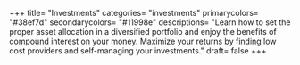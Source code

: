 +++
title= "Investments"
categories= "investments"
primarycolors= "#38ef7d"
secondarycolors= "#11998e"
descriptions= "Learn how to set the proper asset allocation in a diversified portfolio and enjoy the benefits of compound interest on your money. Maximize your returns by finding low cost providers and self-managing your investments."
draft= false
+++